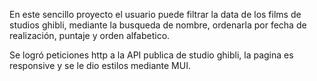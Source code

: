 En este sencillo proyecto el usuario puede filtrar la data de los films de studios ghibli, mediante la busqueda de nombre, ordenarla por fecha de realización, puntaje y orden alfabetico.

Se logró peticiones http a la API publica de studio ghibli, la pagina es responsive y se le dio estilos mediante MUI.